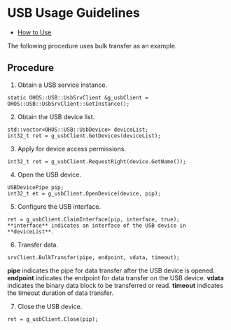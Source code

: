 # USB Usage Guidelines<a name="EN-US_TOPIC_0000001077367159"></a>

-   [How to Use](#section18816105182315)

The following procedure uses bulk transfer as an example.

## Procedure<a name="section18816105182315"></a>

1.  Obtain a USB service instance.

```
static OHOS::USB::UsbSrvClient &g_usbClient = OHOS::USB::UsbSrvClient::GetInstance();
```

2.  Obtain the USB device list.

```
std::vector<OHOS::USB::UsbDevice> deviceList;
int32_t ret = g_usbClient.GetDevices(deviceList);
```

3.  Apply for device access permissions.

```
int32_t ret = g_usbClient.RequestRight(device.GetName());
```

4.  Open the USB device.

```
USBDevicePipe pip;
int32_t et = g_usbClient.OpenDevice(device, pip);
```

5.  Configure the USB interface.

```
ret = g_usbClient.ClaimInterface(pip, interface, true);
**interface** indicates an interface of the USB device in **deviceList**.
```

6.  Transfer data.

```
srvClient.BulkTransfer(pipe, endpoint, vdata, timeout);
```
**pipe** indicates the pipe for data transfer after the USB device is opened. **endpoint** indicates the endpoint for data transfer on the USB device. **vdata** indicates the binary data block to be transferred or read. **timeout** indicates the timeout duration of data transfer.

7.  Close the USB device.

```
ret = g_usbClient.Close(pip);
```
